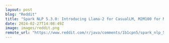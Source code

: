 ```yaml
---
layout: post
blog: "Reddit"
title: "Spark NLP 5.3.0: Introducing Llama-2 for CasualLM, M2M100 for Multilingual Translation, MPNet & DeBERTa Enhancements, New Document Similarity Features, Expanded ONNX & In-Memory Support, Updated Runtimes, Essential Bug Fixes, and More!"
date: 2024-02-27T14:08:49Z
image: images/reddit.png
remote_url: "https://www.reddit.com/r/java/comments/1b1cpn5/spark_nlp_530_introducing_llama2_for_casuallm/"
---
```

